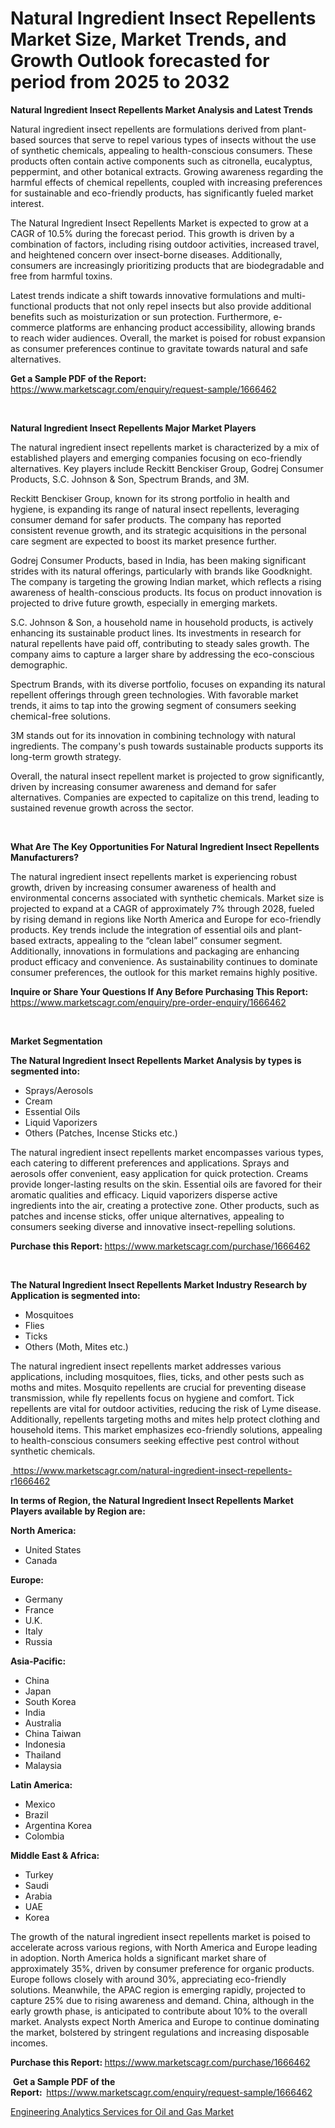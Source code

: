 <p><h1>Natural Ingredient Insect Repellents Market Size, Market Trends, and Growth Outlook forecasted for period from 2025 to 2032</h1></p><p><strong>Natural Ingredient Insect Repellents Market Analysis and Latest Trends</strong></p>
<p><p>Natural ingredient insect repellents are formulations derived from plant-based sources that serve to repel various types of insects without the use of synthetic chemicals, appealing to health-conscious consumers. These products often contain active components such as citronella, eucalyptus, peppermint, and other botanical extracts. Growing awareness regarding the harmful effects of chemical repellents, coupled with increasing preferences for sustainable and eco-friendly products, has significantly fueled market interest.</p><p>The Natural Ingredient Insect Repellents Market is expected to grow at a CAGR of 10.5% during the forecast period. This growth is driven by a combination of factors, including rising outdoor activities, increased travel, and heightened concern over insect-borne diseases. Additionally, consumers are increasingly prioritizing products that are biodegradable and free from harmful toxins. </p><p>Latest trends indicate a shift towards innovative formulations and multi-functional products that not only repel insects but also provide additional benefits such as moisturization or sun protection. Furthermore, e-commerce platforms are enhancing product accessibility, allowing brands to reach wider audiences. Overall, the market is poised for robust expansion as consumer preferences continue to gravitate towards natural and safe alternatives.</p></p>
<p><strong>Get a Sample PDF of the Report:&nbsp;</strong> <a href="https://www.marketscagr.com/enquiry/request-sample/1666462?utm_campaign=2924&utm_medium=2&utm_source=Github&utm_content=ia&utm_term=08032025&utm_id=natural-ingredient-insect-repellents">https://www.marketscagr.com/enquiry/request-sample/1666462</a></p>
<p>&nbsp;</p>
<p><strong>Natural Ingredient Insect Repellents Major Market Players</strong></p>
<p><p>The natural ingredient insect repellents market is characterized by a mix of established players and emerging companies focusing on eco-friendly alternatives. Key players include Reckitt Benckiser Group, Godrej Consumer Products, S.C. Johnson & Son, Spectrum Brands, and 3M.</p><p>Reckitt Benckiser Group, known for its strong portfolio in health and hygiene, is expanding its range of natural insect repellents, leveraging consumer demand for safer products. The company has reported consistent revenue growth, and its strategic acquisitions in the personal care segment are expected to boost its market presence further. </p><p>Godrej Consumer Products, based in India, has been making significant strides with its natural offerings, particularly with brands like Goodknight. The company is targeting the growing Indian market, which reflects a rising awareness of health-conscious products. Its focus on product innovation is projected to drive future growth, especially in emerging markets.</p><p>S.C. Johnson & Son, a household name in household products, is actively enhancing its sustainable product lines. Its investments in research for natural repellents have paid off, contributing to steady sales growth. The company aims to capture a larger share by addressing the eco-conscious demographic.</p><p>Spectrum Brands, with its diverse portfolio, focuses on expanding its natural repellent offerings through green technologies. With favorable market trends, it aims to tap into the growing segment of consumers seeking chemical-free solutions.</p><p>3M stands out for its innovation in combining technology with natural ingredients. The company's push towards sustainable products supports its long-term growth strategy.</p><p>Overall, the natural insect repellent market is projected to grow significantly, driven by increasing consumer awareness and demand for safer alternatives. Companies are expected to capitalize on this trend, leading to sustained revenue growth across the sector.</p></p>
<p>&nbsp;</p>
<p><strong>What Are The Key Opportunities For Natural Ingredient Insect Repellents Manufacturers?</strong></p>
<p><p>The natural ingredient insect repellents market is experiencing robust growth, driven by increasing consumer awareness of health and environmental concerns associated with synthetic chemicals. Market size is projected to expand at a CAGR of approximately 7% through 2028, fueled by rising demand in regions like North America and Europe for eco-friendly products. Key trends include the integration of essential oils and plant-based extracts, appealing to the “clean label” consumer segment. Additionally, innovations in formulations and packaging are enhancing product efficacy and convenience. As sustainability continues to dominate consumer preferences, the outlook for this market remains highly positive.</p></p>
<p><strong>Inquire or Share Your Questions If Any Before Purchasing This Report:</strong> <a href="https://www.marketscagr.com/enquiry/pre-order-enquiry/1666462?utm_campaign=2924&utm_medium=2&utm_source=Github&utm_content=ia&utm_term=08032025&utm_id=natural-ingredient-insect-repellents">https://www.marketscagr.com/enquiry/pre-order-enquiry/1666462</a></p>
<p>&nbsp;</p>
<p><strong>Market Segmentation</strong></p>
<p><strong>The Natural Ingredient Insect Repellents Market Analysis by types is segmented into:</strong></p>
<p><ul><li>Sprays/Aerosols</li><li>Cream</li><li>Essential Oils</li><li>Liquid Vaporizers</li><li>Others (Patches, Incense Sticks etc.)</li></ul></p>
<p><p>The natural ingredient insect repellents market encompasses various types, each catering to different preferences and applications. Sprays and aerosols offer convenient, easy application for quick protection. Creams provide longer-lasting results on the skin. Essential oils are favored for their aromatic qualities and efficacy. Liquid vaporizers disperse active ingredients into the air, creating a protective zone. Other products, such as patches and incense sticks, offer unique alternatives, appealing to consumers seeking diverse and innovative insect-repelling solutions.</p></p>
<p><strong>Purchase this Report:&nbsp;</strong><a href="https://www.marketscagr.com/purchase/1666462?utm_campaign=2924&utm_medium=2&utm_source=Github&utm_content=ia&utm_term=08032025&utm_id=natural-ingredient-insect-repellents">https://www.marketscagr.com/purchase/1666462</a></p>
<p>&nbsp;</p>
<p><strong>The Natural Ingredient Insect Repellents Market Industry Research by Application is segmented into:</strong></p>
<p><ul><li>Mosquitoes</li><li>Flies</li><li>Ticks</li><li>Others (Moth, Mites etc.)</li></ul></p>
<p><p>The natural ingredient insect repellents market addresses various applications, including mosquitoes, flies, ticks, and other pests such as moths and mites. Mosquito repellents are crucial for preventing disease transmission, while fly repellents focus on hygiene and comfort. Tick repellents are vital for outdoor activities, reducing the risk of Lyme disease. Additionally, repellents targeting moths and mites help protect clothing and household items. This market emphasizes eco-friendly solutions, appealing to health-conscious consumers seeking effective pest control without synthetic chemicals.</p></p>
<p><a href="https://www.marketscagr.com/natural-ingredient-insect-repellents-r1666462?utm_campaign=2924&utm_medium=2&utm_source=Github&utm_content=ia&utm_term=08032025&utm_id=natural-ingredient-insect-repellents">&nbsp;https://www.marketscagr.com/natural-ingredient-insect-repellents-r1666462</a></p>
<p><strong>In terms of Region, the Natural Ingredient Insect Repellents Market Players available by Region are:</strong></p>
<p>
    <p> <strong> North America: </strong>
        <ul>
            <li>United States</li>
            <li>Canada</li>
        </ul>
        </p> 
    <p> <strong> Europe: </strong>
        <ul>
            <li>Germany</li>
            <li>France</li>
            <li>U.K.</li>
            <li>Italy</li>
            <li>Russia</li>
        </ul>
        </p> 
    <p> <strong> Asia-Pacific: </strong>
        <ul>
            <li>China</li>
            <li>Japan</li>
            <li>South Korea</li>
            <li>India</li>
            <li>Australia</li>
            <li>China Taiwan</li>
            <li>Indonesia</li>
            <li>Thailand</li>
            <li>Malaysia</li>
        </ul>
        </p> 
    <p> <strong> Latin America: </strong>
        <ul>
            <li>Mexico</li>
            <li>Brazil</li>
            <li>Argentina Korea</li>
            <li>Colombia</li>
        </ul>
        </p> 
    <p> <strong> Middle East & Africa: </strong>
        <ul>
            <li>Turkey</li>
            <li>Saudi</li>
            <li>Arabia</li>
            <li>UAE</li>
            <li>Korea</li>
        </ul>
    </p>
    </p>
<p><p>The growth of the natural ingredient insect repellents market is poised to accelerate across various regions, with North America and Europe leading in adoption. North America holds a significant market share of approximately 35%, driven by consumer preference for organic products. Europe follows closely with around 30%, appreciating eco-friendly solutions. Meanwhile, the APAC region is emerging rapidly, projected to capture 25% due to rising awareness and demand. China, although in the early growth phase, is anticipated to contribute about 10% to the overall market. Analysts expect North America and Europe to continue dominating the market, bolstered by stringent regulations and increasing disposable incomes.</p></p>
<p><strong>Purchase this Report: </strong><a href="https://www.marketscagr.com/purchase/1666462?utm_campaign=2924&utm_medium=2&utm_source=Github&utm_content=ia&utm_term=08032025&utm_id=natural-ingredient-insect-repellents">https://www.marketscagr.com/purchase/1666462</a></p>
<p>&nbsp;<strong>Get a Sample PDF of the Report:&nbsp;&nbsp;</strong><a href="https://www.marketscagr.com/enquiry/request-sample/1666462?utm_campaign=2924&utm_medium=2&utm_source=Github&utm_content=ia&utm_term=08032025&utm_id=natural-ingredient-insect-repellents">https://www.marketscagr.com/enquiry/request-sample/1666462</a></p>
<p><strong></strong></p>
<p><p><a href="https://github.com/xtysizov/Market-Research-Report-List-1/blob/main/engineering-analytics-services-for-oil-and-gas-market.md?utm_campaign=2924&utm_medium=2&utm_source=Github&utm_content=ia&utm_term=08032025&utm_id=natural-ingredient-insect-repellents">Engineering Analytics Services for Oil and Gas Market</a></p></p>